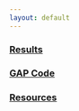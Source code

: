```yaml
---
layout: default
---
```





### [Results]({{site.baseurl}}/results/index.html)
### [GAP Code]({{site.baseurl}}/gap/index.html)
### [Resources]({{site.baseurl}}/resources/index.html)

